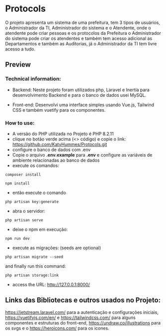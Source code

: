# Protocols
O projeto apresenta um sistema de uma prefeitura, tem 3 tipos de usuários, o Administrador da TI, Administrador do sistema e o Atendente, onde o atendente pode criar pessoas e os protocolos da Prefeitura o Administrador do sistema pode criar os atendentes e também tem acesso adicional as Departamentos e também as Auditorias, já o Administrador da TI tem livre acesso a tudo.

## Preview


### Technical information:

- Backend:
Neste projeto foram utilizados php, Laravel e Inertia para desenvolvimento Backend
e para o banco de dados usei MySQL.

- Front-end:
Desenvolvi uma interface simples usando Vue.js, Tailwind CSS
e também vuetify para os componentes.

### How to use:
  
- A versão do PHP utilizada no Projeto é PHP 8.2.11
- clique no botão verde acima (<> código) e copie o link: https://github.com/KatyHummes/Protocols.git
- configure o banco de dados com .env
- Copie o arquivo **.env.example** para **.env** e configure as variáveis de ambiente relacionadas ao banco de dados
- execute os comandos:
```
composer install
```
```
npm install
```
- então execute o comando
```
php artisan key:generate
```
- abra o servidor:
```
php artisan serve
```
- deixe o npm em execução:
```
npm run dev
```
- execute as migrações: (seeds are optional)
```
php artisan migrate --seed
```
and finally run this command:
```
php artisan storage:link
```
- access the URL: http://127.0.0.1:8000/

## Links das Bibliotecas e outros usados no Projeto:

https://jetstream.laravel.com/ para a autenticação e configurações iniciais,
https://vuetifyjs.com/en/ e https://tailwindcss.com/ para alguns componentes e estruturas do front-end,
https://undraw.co/illustrations para os svgs e o https://heroicons.com/ para os icones.
